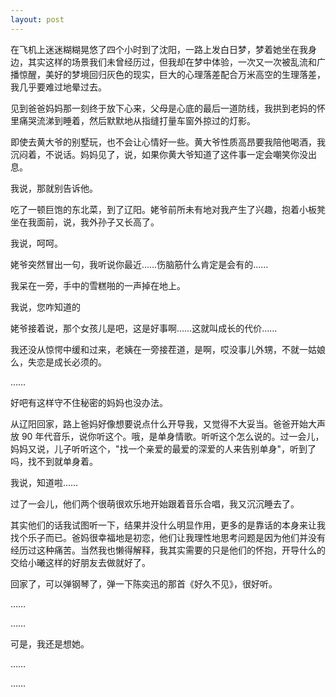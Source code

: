 ```yaml
---
layout: post
---
```


在飞机上迷迷糊糊晃悠了四个小时到了沈阳，一路上发白日梦，梦着她坐在我身边，其实这样的场景我们未曾经历过，但我却在梦中体验，一次又一次被乱流和广播惊醒，美好的梦境回归灰色的现实，巨大的心理落差配合万米高空的生理落差，我几乎要难过地晕过去。

见到爸爸妈妈那一刻终于放下心来，父母是心底的最后一道防线，我拱到老妈的怀里痛哭流涕到睡着，然后默默地从指缝打量车窗外掠过的灯影。

即使去黄大爷的别墅玩，也不会让心情好一些。黄大爷性质高昂要我陪他喝酒，我沉闷着，不说话。妈妈见了，说，如果你黄大爷知道了这件事一定会嘲笑你没出息。

我说，那就别告诉他。

吃了一顿巨饱的东北菜，到了辽阳。姥爷前所未有地对我产生了兴趣，抱着小板凳坐在我面前，说，我外孙子又长高了。

我说，呵呵。

姥爷突然冒出一句，我听说你最近……伤脑筋什么肯定是会有的……

我呆在一旁，手中的雪糕啪的一声掉在地上。

我说，您咋知道的

姥爷接着说，那个女孩儿是吧，这是好事啊……这就叫成长的代价……

我还没从惊愕中缓和过来，老姨在一旁接茬道，是啊，哎没事儿外甥，不就一姑娘么，失恋是成长必须的。

……

好吧有这样守不住秘密的妈妈也没办法。

从辽阳回家，路上爸妈好像想要说点什么开导我，又觉得不大妥当。爸爸开始大声放 90 年代音乐，说你听这个。哦，是单身情歌。听听这个怎么说的。过一会儿，妈妈又说，儿子听听这个，"找一个亲爱的最爱的深爱的人来告别单身"，听到了吗，找不到就单身着。

我说，知道啦……

过了一会儿，他们两个很萌很欢乐地开始跟着音乐合唱，我又沉沉睡去了。

其实他们的话我试图听一下，结果并没什么明显作用，更多的是靠话的本身来让我找个乐子而已。爸妈很幸福地是初恋，他们让我理性地思考问题是因为他们并没有经历过这种痛苦。当然我也懒得解释，我其实需要的只是他们的怀抱，开导什么的交给小曦这样的好朋友去做就好了。

回家了，可以弹钢琴了，弹一下陈奕迅的那首《好久不见》，很好听。

……

……

可是，我还是想她。

……

……
